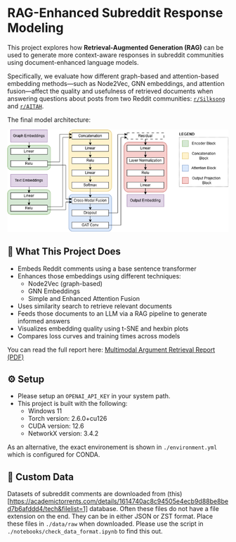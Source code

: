 # RAG-Enhanced Subreddit Response Modeling

This project explores how **Retrieval-Augmented Generation (RAG)** can be used to generate more context-aware responses in subreddit communities using document-enhanced language models.

Specifically, we evaluate how different graph-based and attention-based embedding methods—such as Node2Vec, GNN embeddings, and attention fusion—affect the quality and usefulness of retrieved documents when answering questions about posts from two Reddit communities: [`r/Silksong`](https://www.reddit.com/r/Silksong/) and [`r/AITAH`](https://www.reddit.com/r/AmItheAsshole/).


The final model architecture:

![Enhanced Attention Model](report/figures/enhanced_attention_model.drawio.png)

## 🧩 What This Project Does

- Embeds Reddit comments using a base sentence transformer
- Enhances those embeddings using different techniques:
  - Node2Vec (graph-based)
  - GNN Embeddings
  - Simple and Enhanced Attention Fusion
- Uses similarity search to retrieve relevant documents
- Feeds those documents to an LLM via a RAG pipeline to generate informed answers
- Visualizes embedding quality using t-SNE and hexbin plots
- Compares loss curves and training times across models

You can read the full report here: [Multimodal Argument Retrieval Report (PDF)](report/Multimodal_Argument_Retrieval_using_FAISS_and_Graph_Neural_Network.pdf)

## ⚙️ Setup
- Please setup an `OPENAI_API_KEY` in your system path.
- This project is built with the following:
  - Windows 11
  - Torch version: 2.6.0+cu126
  - CUDA version: 12.6
  - NetworkX version: 3.4.2

As an alternative, the exact environement is shown in `./environment.yml` which is configured for CONDA.

## 📁 Custom Data
Datasets of subreddit comments are downloaded from (this)[https://academictorrents.com/details/1614740ac8c94505e4ecb9d88be8bed7b6afddd4/tech&filelist=1] database. Often these files do not have a file extension on the end. They can be in either JSON or ZST format. Place these files in `./data/raw` when downloaded. Please use the script in `./notebooks/check_data_format.ipynb` to find this out.
